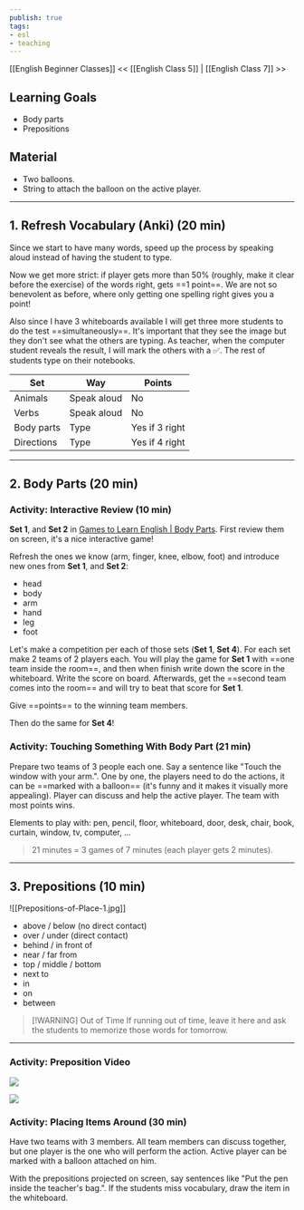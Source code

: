 ```yaml
---
publish: true
tags:
- esl
- teaching
---
```


[[English Beginner Classes]]
<< [[English Class 5]] | [[English Class 7]] >>

## Learning Goals
- Body parts
- Prepositions

## Material
- Two balloons.
- String to attach the balloon on the active player.

---

## 1. Refresh Vocabulary (Anki) (20 min)
Since we start to have many words, speed up the process by speaking aloud instead of having the student to type.

Now we get more strict: if player gets more than 50% (roughly, make it clear before the exercise) of the words right, gets ==1 point==. We are not so benevolent as before, where only getting one spelling right gives you a point!

Also since I have 3 whiteboards available I will get three more students to do the test ==simultaneously==. It's important that they see the image but they don't see what the others are typing. As teacher, when the computer student reveals the result, I will mark the others with a ✅. The rest of students type on their notebooks.

| Set        | Way         | Points         |
| ---------- | ----------- | -------------- |
| Animals    | Speak aloud | No             |
| Verbs      | Speak aloud | No             |
| Body parts | Type        | Yes if 3 right |
| Directions | Type        | Yes if 4 right |

---
## 2. Body Parts (20 min)

### Activity: Interactive Review (10 min)
**Set 1**, and **Set 2** in [Games to Learn English | Body Parts](https://www.gamestolearnenglish.com/body-parts/#review). First review them on screen, it's a nice interactive game!

Refresh the ones we know (arm, finger, knee, elbow, foot) and introduce new ones from **Set 1**, and **Set 2**:
- head
- body
- arm
- hand
- leg
- foot

Let's make a competition per each of those sets (**Set 1**, **Set 4**). For each set make 2 teams of 2 players each. You will play the game for **Set 1** with ==one team inside the room==, and then when finish write down the score in the whiteboard. Write the score on board. Afterwards, get the ==second team comes into the room== and will try to beat that score for **Set 1**. 

Give ==points== to the winning team members.

Then do the same for **Set 4**!

### Activity: Touching Something With Body Part (21 min)
Prepare two teams of 3 people each one. Say a sentence like "Touch the window with your arm.". One by one, the players need to do the actions, it can be ==marked with a balloon== (it's funny and it makes it visually more appealing). Player can discuss and help the active player. The team with most points wins.

Elements to play with: pen, pencil, floor, whiteboard, door, desk, chair, book, curtain, window, tv, computer, ...

> 21 minutes = 3 games of 7 minutes (each player gets 2 minutes).

---

## 3. Prepositions (10 min)
![[Prepositions-of-Place-1.jpg]]

- above / below (no direct contact)
- over / under (direct contact)
- behind / in front of
- near / far from
- top / middle / bottom
- next to
- in
- on
- between


> [!WARNING] Out of Time
> If running out of time, leave it here and ask the students to memorize those words for tomorrow.


---
### Activity: Preposition Video

![](https://www.youtube.com/watch?v=iyjny2WAKcg)

![](https://www.youtube.com/watch?v=VSn-7QmnJr8)

### Activity: Placing Items Around (30 min)
Have two teams with 3 members. All team members can discuss together, but one player is the one who will perform the action. Active player can be marked with a balloon attached on him.

With the prepositions projected on screen, say sentences like "Put the pen inside the teacher's bag.". If the students miss vocabulary, draw the item in the whiteboard.